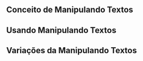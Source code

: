 
## Conceito de Manipulando Textos  
## Usando Manipulando Textos  
## Variações da Manipulando Textos
